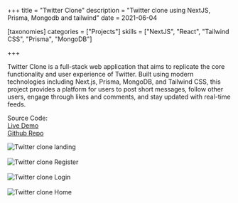 +++
title = "Twitter Clone"
description = "Twitter clone using NextJS, Prisma, Mongodb and tailwind"
date = 2021-06-04

[taxonomies]
categories = ["Projects"]
skills = ["NextJS", "React", "Tailwind CSS", "Prisma", "MongoDB"]

+++


Twitter Clone is a full-stack web application that aims to replicate the core functionality and user experience of Twitter. Built using modern technologies including Next.js, Prisma, MongoDB, and Tailwind CSS, this project provides a platform for users to post short messages, follow other users, engage through likes and comments, and stay updated with real-time feeds.



Source Code:
<br>
<a href="https://twitter.giridharan.me/" target="_blank">Live Demo</a>
<br>
<a href="https://github.com/GiriRock/twitter-clone" target="_blank">Github Repo</a>


 ![Twitter clone landing](/images/twitter/landing.png) 
 <br>
 <br>
 ![Twitter clone Register](/images/twitter/register.png)
 <br>
 <br>
 ![Twitter clone Login](/images/twitter/login.png)
 <br>
 <br>
 ![Twitter clone Home](/images/twitter/home.png)